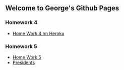## Welcome to George's Github Pages

### Homework 4
- [Home Work 4 on Heroku](https://gc-hw4-app.herokuapp.com/)

### Homework 5

- [Home Work 5](https://georg4re.github.io/data608/hw5/) 
- [Presidents](https://georg4re.github.io/data608/hw5//presidents.html)
